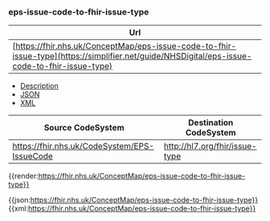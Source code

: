 ### eps-issue-code-to-fhir-issue-type


| Url |
|--
| [https://fhir.nhs.uk/ConceptMap/eps-issue-code-to-fhir-issue-type](https://simplifier.net/guide/NHSDigital/eps-issue-code-to-fhir-issue-type) | 


<div class="nhsd-!t-margin-bottom-6">
  <ul class="nav nav-tabs" role="tablist">
        <li role="presentation"  class="active">
            <a href="#Description" role="tab" data-toggle="tab">Description</a>
        </li>
        <li role="presentation">
            <a href="#JSON" role="tab" data-toggle="tab">JSON</a>
        </li>
         <li role="presentation">
            <a href="#XML" role="tab" data-toggle="tab">XML</a>
        </li>
  </ul>
  <div class="tab-content snippet">
    <div id="Tree" role="tabpanel" class="tab-pane active">

<table class="regular assets">
<thead>
<tr>
<th>Source CodeSystem</th>
<th>Destination CodeSystem</th>
</tr>
</thead>
<tbody>
<tr>
<td><a href="https://fhir.nhs.uk/CodeSystem/EPS-IssueCode">https://fhir.nhs.uk/CodeSystem/EPS-IssueCode</a></td>
<td><a href="http://hl7.org/fhir/issue-type">http://hl7.org/fhir/issue-type</a></td>
</tr>
</tbody>
</table>


{{render:https://fhir.nhs.uk/ConceptMap/eps-issue-code-to-fhir-issue-type}}
    </div>
    <div id="JSON" role="tabpanel" class="tab-pane">
 {{json:https://fhir.nhs.uk/ConceptMap/eps-issue-code-to-fhir-issue-type}}
    </div>
    <div id="XML" role="tabpanel" class="tab-pane">
 {{xml:https://fhir.nhs.uk/ConceptMap/eps-issue-code-to-fhir-issue-type}}
    </div>
  </div>
</div>

